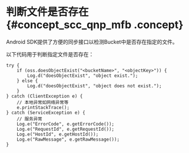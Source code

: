 # 判断文件是否存在 {#concept_scc_qnp_mfb .concept}

Android SDK提供了方便的同步接口以检测Bucket中是否存在指定的文件。

以下代码用于判断指定文件是否存在：

```
try {
    if (oss.doesObjectExist("<bucketName>", "<objectKey>")) {
        Log.d("doesObjectExist", "object exist.");
    } else {
        Log.d("doesObjectExist", "object does not exist.");
    }
} catch (ClientException e) {
    // 本地异常如网络异常等
    e.printStackTrace();
} catch (ServiceException e) {
    // 服务异常
    Log.e("ErrorCode", e.getErrorCode());
    Log.e("RequestId", e.getRequestId());
    Log.e("HostId", e.getHostId());
    Log.e("RawMessage", e.getRawMessage());
}
```

